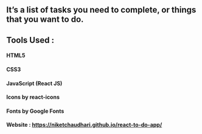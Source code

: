 ## It’s a list of tasks you need to complete, or things that you want to do. 


## Tools Used :
#### HTML5
#### CSS3
#### JavaScript (React JS)
#### Icons by react-icons
#### Fonts by Google Fonts

#### Website : https://niketchaudhari.github.io/react-to-do-app/
